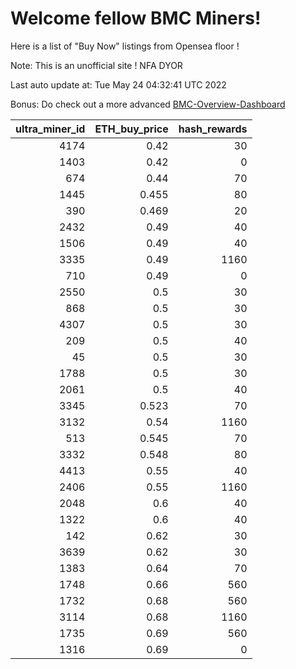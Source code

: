 # Welcome fellow BMC Miners!
Here is a list of "Buy Now" listings from Opensea floor !

Note: This is an unofficial site ! NFA DYOR

Last auto update at: Tue May 24 04:32:41 UTC 2022

Bonus: Do check out a more advanced [BMC-Overview-Dashboard](https://dune.com/defifunk/BMC-Overview-Dashboard)


|   ultra_miner_id |   ETH_buy_price |   hash_rewards |
|-----------------:|----------------:|---------------:|
|             4174 |           0.42  |             30 |
|             1403 |           0.42  |              0 |
|              674 |           0.44  |             70 |
|             1445 |           0.455 |             80 |
|              390 |           0.469 |             20 |
|             2432 |           0.49  |             40 |
|             1506 |           0.49  |             40 |
|             3335 |           0.49  |           1160 |
|              710 |           0.49  |              0 |
|             2550 |           0.5   |             30 |
|              868 |           0.5   |             30 |
|             4307 |           0.5   |             30 |
|              209 |           0.5   |             40 |
|               45 |           0.5   |             30 |
|             1788 |           0.5   |             30 |
|             2061 |           0.5   |             40 |
|             3345 |           0.523 |             70 |
|             3132 |           0.54  |           1160 |
|              513 |           0.545 |             70 |
|             3332 |           0.548 |             80 |
|             4413 |           0.55  |             40 |
|             2406 |           0.55  |           1160 |
|             2048 |           0.6   |             40 |
|             1322 |           0.6   |             40 |
|              142 |           0.62  |             30 |
|             3639 |           0.62  |             30 |
|             1383 |           0.64  |             70 |
|             1748 |           0.66  |            560 |
|             1732 |           0.68  |            560 |
|             3114 |           0.68  |           1160 |
|             1735 |           0.69  |            560 |
|             1316 |           0.69  |              0 |
